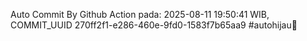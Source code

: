 Auto Commit By Github Action pada: 2025-08-11 19:50:41 WIB, COMMIT_UUID 270ff2f1-e286-460e-9fd0-1583f7b65aa9 #autohijau🗿
